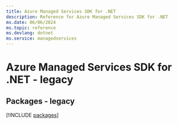 ```yaml
---
title: Azure Managed Services SDK for .NET
description: Reference for Azure Managed Services SDK for .NET
ms.date: 06/06/2024
ms.topic: reference
ms.devlang: dotnet
ms.service: managedservices
---
```

# Azure Managed Services SDK for .NET - legacy
## Packages - legacy
[!INCLUDE [packages](managed-services-index.md)]